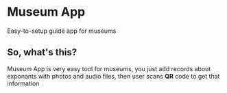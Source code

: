 # Museum App

Easy-to-setup guide app for museums

## So, what's this?

Museum App is very easy tool for museums, you just add records about exponants with photos and audio files, then user scans **QR** code to get that information
